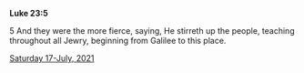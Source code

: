 **Luke 23:5**

5 And they were the more fierce, saying, He stirreth up the people, teaching throughout all Jewry, beginning from Galilee to this place.

[Saturday 17-July, 2021](https://t.me/s/daily_scripture)
